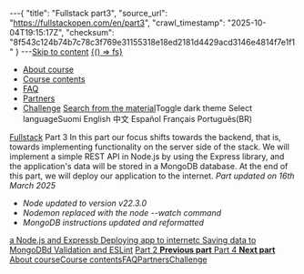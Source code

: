 ---{
  "title": "Fullstack part3",
  "source_url": "https://fullstackopen.com/en/part3",
  "crawl_timestamp": "2025-10-04T19:15:17Z",
  "checksum": "8f543c124b74b7c78c3f769e31155318e18ed2181d4429acd3146e4814f7e1f1"
}
---[Skip to content](../part3#main-content/01-part3-main-content.md)
[{() => fs}](https://fullstackopen.com/en/)
  * [About course](../about/01-about.md)
  * [Course contents](../#course-contents/01-course-contents.md)
  * [FAQ](../faq/01-faq.md)
  * [Partners](../companies/01-companies.md)
  * [Challenge](../challenge/01-challenge.md)
[Search from the material](../search/01-search.md)Toggle dark theme
Select languageSuomi English 中文 Español Français Português(BR) 

[Fullstack](../#course-contents/01-course-contents.md)
Part 3
In this part our focus shifts towards the backend, that is, towards implementing functionality on the server side of the stack. We will implement a simple REST API in Node.js by using the Express library, and the application's data will be stored in a MongoDB database. At the end of this part, we will deploy our application to the internet.
_Part updated on 16th March 2025_
  * _Node updated to version v22.3.0_
  * _Nodemon replaced with the node --watch command_
  * _MongoDB instructions updated and reformatted_


[a Node.js and Express](../part3/01-node-js-and-express.md)[b Deploying app to internet](../part3/01-deploying-app-to-internet.md)[c Saving data to MongoDB](../part3/01-saving-data-to-mongo-db.md)[d Validation and ESLint](../part3/01-validation-and-es-lint.md)
[ Part 2 **Previous part** ](../part2/01-part2.md)[ Part 4 **Next part** ](../part4/01-part4.md)
[About course](../about/01-about.md)[Course contents](../#course-contents/01-course-contents.md)[FAQ](../faq/01-faq.md)[Partners](../companies/01-companies.md)[Challenge](../challenge/01-challenge.md)